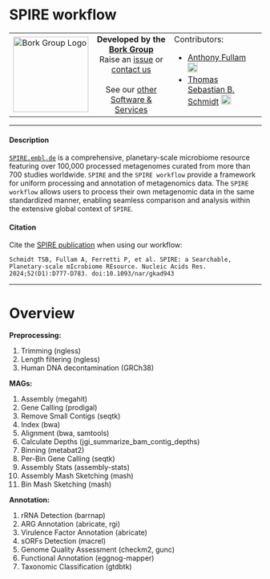# SPIRE workflow
<table>
  <tr width="100%">
    <td width="150px">
      <a href="https://www.bork.embl.de/"><img src="https://www.bork.embl.de/assets/img/normal_version.png" alt="Bork Group Logo" width="150px" height="auto"></a>
    </td>
    <td width="425px" align="center">
      <b>Developed by the <a href="https://www.bork.embl.de/">Bork Group</a></b><br>
      Raise an <a href="https://github.com/grp-bork/spire/issues">issue</a> or <a href="mailto:N4M@embl.de">contact us</a><br><br>
      See our <a href="https://www.bork.embl.de/services.html">other Software & Services</a>
    </td>
    <td width="500px">
      Contributors:<br>
      <ul>
        <li>
  <a href="https://github.com/fullama/">Anthony Fullam</a> <a href="https://orcid.org/0000-0002-0884-8124"><img src="https://orcid.org/assets/vectors/orcid.logo.icon.svg" alt="ORCID icon" width="20px" height="20px"></a><br>
</li>
        <li>
  <a href="https://github.com/defleury/">Thomas Sebastian B. Schmidt</a> <a href="https://orcid.org/0000-0001-8587-4177"><img src="https://orcid.org/assets/vectors/orcid.logo.icon.svg" alt="ORCID icon" width="20px" height="20px"></a><br>
</li>
      </ul>
    </td>
  </tr>
</table>

</table>

---
#### Description
[`SPIRE.embl.de`](https://spire.embl.de/) is a comprehensive, planetary-scale microbiome resource featuring over 100,000 processed metagenomes curated from more than 700 studies worldwide. `SPIRE` and the `SPIRE workflow` provide a framework for uniform processing and annotation of metagenomics data. The `SPIRE workflow` allows users to process their own metagenomic data in the same standardized manner, enabling seamless comparison and analysis within the extensive global context of `SPIRE`. 

#### Citation

Cite the [SPIRE publication](https://doi.org/10.1093/nar/gkad943) when using our workflow:
```
Schmidt TSB, Fullam A, Ferretti P, et al. SPIRE: a Searchable, Planetary-scale mIcrobiome REsource. Nucleic Acids Res. 2024;52(D1):D777-D783. doi:10.1093/nar/gkad943
```

---
# Overview

**Preprocessing:**
1. Trimming (ngless)
2. Length filtering (ngless)
3. Human DNA decontamination (GRCh38)

**MAGs:**
1. Assembly (megahit)
2. Gene Calling (prodigal)
3. Remove Small Contigs (seqtk)
4. Index (bwa)
5. Alignment (bwa, samtools)
6. Calculate Depths (jgi_summarize_bam_contig_depths)
7. Binning (metabat2)
8. Per-Bin Gene Calling (seqtk)
9. Assembly Stats (assembly-stats)
10. Assembly Mash Sketching (mash)
11. Bin Mash Sketching (mash)

**Annotation:**
1. rRNA Detection (barrnap)
2. ARG Annotation (abricate, rgi)
3. Virulence Factor Annotation (abricate)
4. sORFs Detection (macrel)
5. Genome Quality Assessment (checkm2, gunc)
6. Functional Annotation (eggnog-mapper)
7. Taxonomic Classification (gtdbtk)
